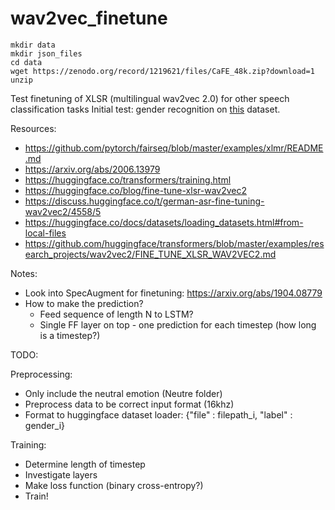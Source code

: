 # wav2vec_finetune

```
mkdir data
mkdir json_files
cd data
wget https://zenodo.org/record/1219621/files/CaFE_48k.zip?download=1
unzip 
```



Test finetuning of XLSR (multilingual wav2vec 2.0) for other speech classification tasks
Initial test: gender recognition on [this](https://zenodo.org/record/1219621#.YTcmxS2w0ws) dataset.

Resources: 
- https://github.com/pytorch/fairseq/blob/master/examples/xlmr/README.md
- https://arxiv.org/abs/2006.13979
- https://huggingface.co/transformers/training.html
- https://huggingface.co/blog/fine-tune-xlsr-wav2vec2
- https://discuss.huggingface.co/t/german-asr-fine-tuning-wav2vec2/4558/5
- https://huggingface.co/docs/datasets/loading_datasets.html#from-local-files
- https://github.com/huggingface/transformers/blob/master/examples/research_projects/wav2vec2/FINE_TUNE_XLSR_WAV2VEC2.md

Notes:
- Look into SpecAugment for finetuning: https://arxiv.org/abs/1904.08779
- How to make the prediction? 
  - Feed sequence of length N to LSTM?
  - Single FF layer on top - one prediction for each timestep (how long is a timestep?)


TODO:

Preprocessing:
- Only include the neutral emotion (Neutre folder)
- Preprocess data to be correct input format (16khz)
- Format to huggingface dataset loader: {"file" : filepath_i, "label" : gender_i}
  
Training:
- Determine length of timestep
- Investigate layers
- Make loss function (binary cross-entropy?)
- Train!
